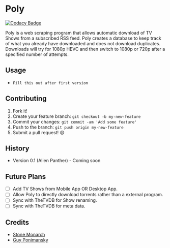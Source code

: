 # Poly

[![Codacy Badge](https://api.codacy.com/project/badge/Grade/0330000d284043f19a126cada035d410)](https://www.codacy.com/app/ponimansky.guy/Poly?utm_source=github.com&amp;utm_medium=referral&amp;utm_content=Voidustries/Poly&amp;utm_campaign=Badge_Grade)

Poly is a web scraping program that allows automatic download of TV Shows from a
subscribed RSS feed. Poly creates a database to keep track of what you already
have downloaded and does not download duplicates. Downloads will try for 1080p
HEVC and then switch to 1080p or 720p after a specified number of attempts.

## Usage

* `Fill this out after first version`

## Contributing

1. Fork it!
2. Create your feature branch: `git checkout -b my-new-feature`
3. Commit your changes: `git commit -am 'Add some feature'`
4. Push to the branch: `git push origin my-new-feature`
5. Submit a pull request! :smile:

## History

* Version 0.1 (Alien Panther) - Coming soon

## Future Plans

- [ ] Add TV Shows from Mobile App OR Desktop App.
- [ ] Allow Poly to directly download torrents rather than a external program.
- [ ] Sync with TheTVDB for Show renaming.
- [ ] Sync with TheTVDB for meta data.

## Credits

* [Stone Monarch](https://gitlab.com/StoneMonarch)
* [Guy Ponimansky](https://github.com/gponimansky)
